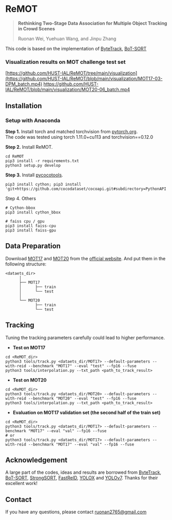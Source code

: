 # ReMOT

> **Rethinking Two-Stage Data Association for Multiple Object Tracking in Crowd Scenes**
> 
> Ruonan Wei, Yuehuan Wang, and Jinpu Zhang

This code is based on the implementation of [ByteTrack](https://github.com/ifzhang/ByteTrack), [BoT-SORT](https://github.com/NirAharon/BoT-SORT)

### Visualization results on MOT challenge test set
[https://github.com/HUST-IAL/ReMOT/tree/main/visualization](https://github.com/HUST-IAL/ReMOT/blob/main/visualization/MOT17-03-DPM_batch.mp4)
https://github.com/HUST-IAL/ReMOT/blob/main/visualization/MOT20-06_batch.mp4


## Installation
 
### Setup with Anaconda

**Step 1.** Install torch and matched torchvision from [pytorch.org](https://pytorch.org/get-started/locally/).<br>
The code was tested using torch 1.11.0+cu113 and torchvision==0.12.0 

**Step 2.** Install ReMOT.
```shell
cd ReMOT
pip3 install -r requirements.txt
python3 setup.py develop
```
**Step 3.** Install [pycocotools](https://github.com/cocodataset/cocoapi).
```shell
pip3 install cython; pip3 install 'git+https://github.com/cocodataset/cocoapi.git#subdirectory=PythonAPI'
```

Step 4. Others
```shell
# Cython-bbox
pip3 install cython_bbox

# faiss cpu / gpu
pip3 install faiss-cpu
pip3 install faiss-gpu
```

## Data Preparation

Download [MOT17](https://motchallenge.net/data/MOT17/) and [MOT20](https://motchallenge.net/data/MOT20/) from the [official website](https://motchallenge.net/). And put them in the following structure:

```
<dataets_dir>
      │
      ├── MOT17
      │      ├── train
      │      └── test    
      │
      └── MOT20
             ├── train
             └── test
```

## Tracking

Tuning the tracking parameters carefully could lead to higher performance.

* **Test on MOT17**

```shell
cd <ReMOT_dir>
python3 tools/track.py <dataets_dir/MOT17> --default-parameters --with-reid --benchmark "MOT17" --eval "test" --fp16 --fuse
python3 tools/interpolation.py --txt_path <path_to_track_result>
```

* **Test on MOT20**

```shell
cd <ReMOT_dir>
python3 tools/track.py <dataets_dir/MOT20> --default-parameters --with-reid --benchmark "MOT20" --eval "test" --fp16 --fuse
python3 tools/interpolation.py --txt_path <path_to_track_result>
```

* **Evaluation on MOT17 validation set (the second half of the train set)**

```shell
cd <ReMOT_dir>
python3 tools/track.py <dataets_dir/MOT17> --default-parameters --benchmark "MOT17" --eval "val" --fp16 --fuse
# or
python3 tools/track.py <dataets_dir/MOT17> --default-parameters --with-reid --benchmark "MOT17" --eval "val" --fp16 --fuse
```

## Acknowledgement

A large part of the codes, ideas and results are borrowed from 
[ByteTrack](https://github.com/ifzhang/ByteTrack), 
[BoT-SORT](https://github.com/NirAharon/BoT-SORT),
[StrongSORT](https://github.com/dyhBUPT/StrongSORT),
[FastReID](https://github.com/JDAI-CV/fast-reid),
[YOLOX](https://github.com/Megvii-BaseDetection/YOLOX) and
[YOLOv7](https://github.com/wongkinyiu/yolov7). 
Thanks for their excellent work!
## Contact
If you have any questions, please contact ruonan2765@gmail.com
